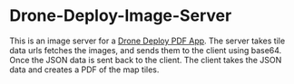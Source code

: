 # Drone-Deploy-Image-Server

This is an image server for a [Drone Deploy PDF App](https://github.com/ffsommers/Drone-Deploy-Map-Pdf). The server takes tile data urls fetches the images, and sends them to the client using base64. Once the JSON data is sent back to the client. The client takes the JSON data and creates a PDF of the map tiles.
